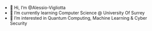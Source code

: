 - 👋 Hi, I’m @Alessio-Vigliotta
- 🌱 I’m currently learning Computer Science @ University Of Surrey
- 👀 I’m interested in Quantum Computing, Machine Learning & Cyber Security


<!---
Alessio-Vigliotta/Alessio-Vigliotta is a ✨ special ✨ repository because its `README.md` (this file) appears on your GitHub profile.
You can click the Preview link to take a look at your changes.
--->
